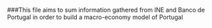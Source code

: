 ###This file aims to sum information gathered from INE and Banco de Portugal in order to build a macro-economy model of Portugal 
